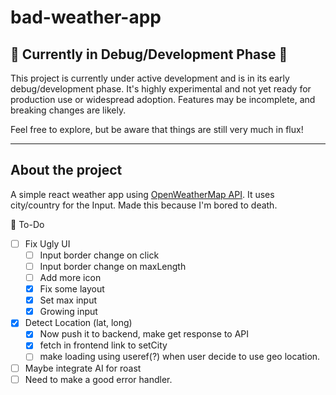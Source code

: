 # bad-weather-app

## 🚧 Currently in Debug/Development Phase 🚧

This project is currently under active development and is in its early debug/development phase. It's highly experimental and not yet ready for production use or widespread adoption. Features may be incomplete, and breaking changes are likely.

Feel free to explore, but be aware that things are still very much in flux!

---

## About the project

A simple react weather app using [OpenWeatherMap API](https://openweathermap.org/). It uses city/country for the Input. Made this because I'm bored to death.

📌 To-Do

- [ ] Fix Ugly UI
    - [ ] Input border change on click
    - [ ] Input border change on maxLength
    - [ ] Add more icon
    - [X] Fix some layout
    - [X] Set max input
    - [X] Growing input
- [X] Detect Location (lat, long)
    - [X] Now push it to backend, make get response to API
    - [x] fetch in frontend link to setCity
    - [ ] make loading using useref(?) when user decide to use geo location.
- [ ] Maybe integrate AI for roast
- [ ] Need to make a good error handler.
